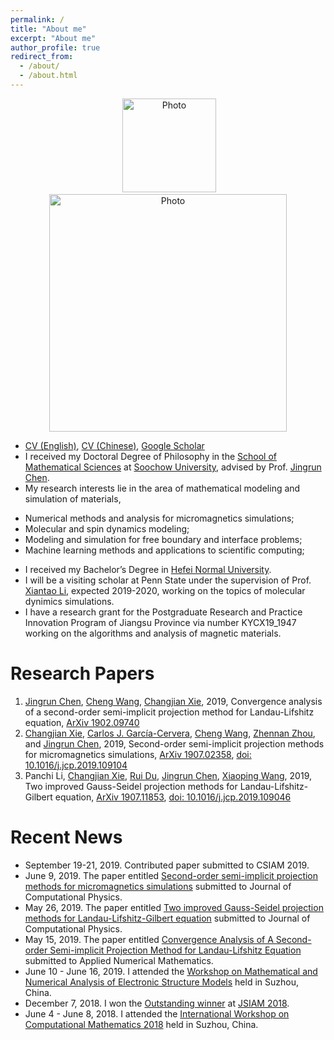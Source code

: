 ```yaml
---
permalink: /
title: "About me"
excerpt: "About me"
author_profile: true
redirect_from: 
  - /about/
  - /about.html
---
```


<p align="center">
  <img src="https://1223steven.github.io/files/suda.jpg?raw=true" alt="Photo" style="width: 150px;"/> 
  <img src="https://1223steven.github.io/files/cjxie.jpg?raw=true" alt="Photo" style="width: 380px;"/> 
</p>

* [CV (English)](http://stevencjxie8.com/files/cjxie_cv_2023.pdf), [CV (Chinese)](http://stevencjxie8.com/files/cjxie_cv_2023_CH.pdf), [Google Scholar](https://scholar.google.com/citations?hl=zh-CN&user=BOlwunsAAAAJ)
* I received my Doctoral Degree of Philosophy in the [School of Mathematical Sciences](http://math.suda.edu.cn/) at [Soochow University](http://www.suda.edu.cn/), advised by Prof. [Jingrun Chen](https://faculty.ustc.edu.cn/chenjingrun/). 
* My research interests lie in the area of mathematical modeling and simulation of materials, 
+ Numerical methods and analysis for micromagnetics simulations;
+ Molecular and spin dynamics modeling;
+ Modeling and simulation for free boundary and interface problems;
+ Machine learning methods and applications to scientific computing;
* I received my Bachelor’s Degree in [Hefei Normal University](http://www.hfnu.edu.cn/). 
* I will be a visiting scholar at Penn State under the supervision of Prof. [Xiantao Li](http://personal.psu.edu/xxl12/), expected 2019-2020, working on the topics of molecular dynimics simulations. 
* I have a research grant for the Postgraduate Research and Practice Innovation Program of Jiangsu Province via number KYCX19_1947 working on the algorithms and analysis of magnetic materials.

# Research Papers
1. [Jingrun Chen](https://www.researchgate.net/profile/Jingrun_Chen), [Cheng Wang](https://scholar.google.com/citations?user=Nn6esL8AAAAJ&hl=en), [Changjian Xie](https://scholar.google.com/citations?hl=zh-CN&user=BOlwunsAAAAJ), 2019, Convergence analysis of a second-order semi-implicit projection method for Landau-Lifshitz equation, [ArXiv 1902.09740](https://arxiv.org/pdf/1902.09740.pdf)
1. [Changjian Xie](https://scholar.google.com/citations?hl=zh-CN&user=BOlwunsAAAAJ), [Carlos J. García-Cervera](http://web.math.ucsb.edu/~cgarcia/), [Cheng Wang](https://scholar.google.com/citations?user=Nn6esL8AAAAJ&hl=en), [Zhennan Zhou](http://bicmr.pku.edu.cn/~zhennan/), and [Jingrun Chen](https://www.researchgate.net/profile/Jingrun_Chen), 2019, Second-order semi-implicit projection methods for micromagnetics simulations, [ArXiv 1907.02358](https://arxiv.org/pdf/1907.02358.pdf), [doi: 10.1016/j.jcp.2019.109104](https://doi.org/10.1016/j.jcp.2019.109104)
1. Panchi Li, [Changjian Xie](https://scholar.google.com/citations?hl=zh-CN&user=BOlwunsAAAAJ), [Rui Du](http://math.suda.edu.cn/d5/86/c11113a251270/page.htm), [Jingrun Chen](https://www.researchgate.net/profile/Jingrun_Chen), [Xiaoping Wang](https://www.math.ust.hk/~mawang/), 2019, Two improved Gauss-Seidel projection methods for Landau-Lifshitz-Gilbert equation, [ArXiv 1907.11853](https://arxiv.org/pdf/1907.11853.pdf), [doi: 10.1016/j.jcp.2019.109046](https://doi.org/10.1016/j.jcp.2019.109046)


# Recent News
* September 19-21, 2019. Contributed paper submitted to CSIAM 2019.
* June 9, 2019. The paper entitled [Second-order semi-implicit projection methods for micromagnetics simulations](https://stevencjxie8.com/publications/IRGAN) submitted to Journal of Computational Physics.
* May 26, 2019. The paper entitled [Two improved Gauss-Seidel projection methods for Landau-Lifshitz-Gilbert equation](https://stevencjxie8.com/publications/TWOIMPROVED) submitted to Journal of Computational Physics.
* May 15, 2019. The paper entitled [Convergence Analysis of A Second-order Semi-implicit Projection Method for Landau-Lifshitz Equation](https://stevencjxie8.com/publications/MAAIRL) submitted to Applied Numerical Mathematics.
* June 10 - June 16, 2019. I attended the [Workshop on Mathematical and Numerical Analysis of Electronic Structure Models](http://lsec.cc.ac.cn/~mnaesm19/) held in Suzhou, China.
* December 7, 2018. I won the [Outstanding winner](https://1223steven.github.io/files/JSIAM2018-award.jpeg) at [JSIAM 2018](http://www.jsiam.js.cn/).
* June 4 - June 8, 2018. I attended the [International Workshop on Computational Mathematics 2018](http://lsec.cc.ac.cn/~iwcm18/) held in Suzhou, China.
